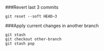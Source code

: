 ###Revert last 3 commits 

`git reset --soft HEAD~3`


###Apply current changes in another branch

```
git stash
git checkout other-branch
git stash pop
```


